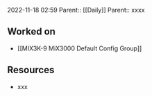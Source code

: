2022-11-18 02:59
Parent:: [[Daily]] 
Parent:: xxxx

## Worked on

- [[MIX3K-9 MiX3000 Default Config Group]]

## Resources

- xxx




